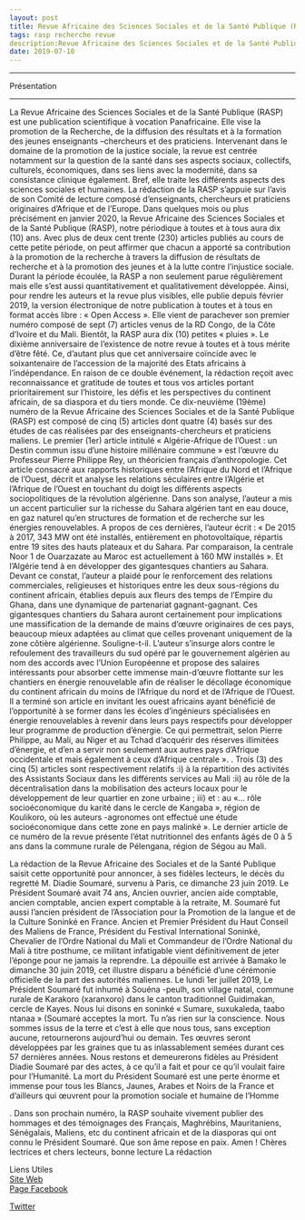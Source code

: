 ```yaml
---
layout: post
title: Revue Africaine des Sciences Sociales et de la Santé Publique (RASP), Vol 19(1)
tags: rasp recherche revue 
description:Revue Africaine des Sciences Sociales et de la Santé Publique (RASP) Volume 19 (1) juillet-décembre 2019 ISSN 1987-071X Présentation 
date: 2019-07-10
---
```


 <hr>
Présentation
 <hr>
 La Revue Africaine des Sciences Sociales et de la Santé Publique (RASP) est une publication scientifique à vocation 
 Panafricaine. Elle vise la promotion de la Recherche, de la diffusion des résultats et à la formation des jeunes 
 enseignants –chercheurs et des praticiens. Intervenant dans le domaine de la promotion de la justice sociale, 
 la revue est centrée notamment sur la question de la santé dans ses aspects sociaux, collectifs, culturels, économiques,
 dans ses liens avec la modernité, dans sa consistance clinique également. Bref, elle traite les différents aspects 
 des sciences sociales et humaines. 
 La rédaction de la RASP s’appuie sur l’avis de son Comité de lecture composé d’enseignants, chercheurs et praticiens originaires d’Afrique et de l’Europe.
Dans quelques mois ou plus précisément en janvier 2020, la Revue Africaine des Sciences Sociales et de la Santé Publique (RASP), 
notre périodique à toutes et à tous aura dix (10) ans. Avec plus de deux cent trente (230) articles publiés au cours de cette 
petite période, on peut affirmer que chacun a apporté sa contribution à la promotion de la recherche à travers la diffusion de
résultats de recherche et à la promotion des jeunes et à la lutte contre l’injustice sociale.
Durant la période écoulée, la RASP a non seulement parue régulièrement mais elle s’est aussi quantitativement et qualitativement développée. Ainsi, pour rendre les auteurs et la revue plus visibles, elle publie depuis février 2019, la version électronique de notre publication à toutes et à tous en format accès libre : « Open Access ». Elle vient de parachever son premier numéro composé de sept (7) articles venus de la RD Congo, de la Côte d’Ivoire et du Mali.
Bientôt, la RASP aura dix (10) petites « pluies ». Le dixième anniversaire de l’existence de notre revue à toutes et à tous mérite d’être fêté. Ce, d’autant plus que cet anniversaire coïncide avec le soixantenaire de l’accession de la majorité des Etats africains à l’indépendance. En raison de ce double événement, la rédaction reçoit avec reconnaissance et gratitude de toutes et tous vos articles portant prioritairement sur l’histoire, les défis et les perspectives du continent africain, de sa diaspora et du tiers monde.
Ce dix-neuvième (19ème) numéro de la Revue Africaine des Sciences Sociales et de la Santé Publique (RASP) est composé de cinq (5) articles dont quatre (4) basés sur des études de cas réalisées par des enseignants-chercheurs et praticiens maliens. Le premier (1er) article intitulé « Algérie-Afrique de l’Ouest : un Destin commun issu d’une histoire millénaire commune » est l’œuvre du Professeur Pierre Philippe Rey, un théoricien français d’anthropologie. Cet article consacré aux rapports historiques entre l’Afrique du Nord et l’Afrique de l’Ouest, décrit et analyse les relations séculaires entre l’Algérie et l’Afrique de l’Ouest en touchant du doigt les différents aspects sociopolitiques de la révolution algérienne. Dans son analyse, l’auteur a mis un accent particulier sur la richesse du Sahara algérien tant en eau douce, en gaz naturel qu’en structures de formation et de recherche sur les énergies renouvelables. A propos de ces dernières, l’auteur écrit : « De 2015 à 2017, 343 MW ont été installés, entièrement en photovoltaïque, répartis entre 19 sites des hauts plateaux et du Sahara. Par comparaison, la centrale Noor 1 de Ouarzazate au Maroc est actuellement à 160 MW installés ». Et l’Algérie tend à en développer des gigantesques chantiers au Sahara.
Devant ce constat, l’auteur a plaidé pour le renforcement des relations commerciales, religieuses et historiques entre les deux sous-régions du continent africain, établies depuis aux fleurs des temps de l’Empire du Ghana, dans une dynamique de partenariat gagnant-gagnant.
Ces gigantesques chantiers du Sahara auront certainement pour implications une massification de la demande de mains d’œuvre originaires de ces pays, beaucoup mieux adaptées au climat que celles provenant uniquement de la zone côtière algérienne. Souligne-t-il. L’auteur s’insurge alors contre le refoulement des travailleurs du sud opéré par le gouvernement algérien au nom des accords avec l’Union Européenne et propose des salaires intéressants pour absorber cette immense main-d’œuvre flottante sur les chantiers en énergie renouvelable afin de réaliser le décollage économique du continent africain du moins de l’Afrique du nord et de l’Afrique de l’Ouest. Il a terminé son article en invitant les ouest africains ayant bénéficié de l’opportunité à se former dans les écoles d’ingénieurs spécialisées en énergie renouvelables à revenir dans leurs pays respectifs pour développer leur programme de production d’énergie.
Ce qui permettrait, selon Pierre Philippe, au Mali, au Niger et au Tchad d’acquérir des réserves illimitées d’énergie, et d’en a servir non seulement aux autres pays d’Afrique occidentale et mais également à ceux d’Afrique centrale ».
. Trois (3) des cinq (5) articles sont respectivement relatifs :i) à la répartition des activités des Assistants Sociaux dans les différents services au Mali :ii) au rôle de la décentralisation dans la mobilisation des acteurs locaux pour le développement de leur quartier en zone urbaine ; iii) et : au «… rôle socioéconomique du karité dans le cercle de Kangaba », région de Koulikoro, où les auteurs -agronomes ont effectué une étude socioéconomique dans cette zone en pays malinké ».
Le dernier article de ce numéro de la revue présente l’état nutritionnel des enfants âgés de 0 à 5 ans dans la commune rurale de Pélengana, région de Ségou au Mali.

La rédaction de la Revue Africaine des Sociales et de la Santé Publique saisit cette opportunité pour annoncer, à ses fidèles lecteurs, le décès du regretté M. Diadie Soumaré, survenu à Paris, ce dimanche 23 juin 2019. Le Président Soumaré avait 74 ans, Ancien ouvrier, ancien aide comptable, ancien comptable, ancien expert comptable à la retraite, M. Soumaré fut aussi l’ancien président de l’Association pour la Promotion de la langue et de la Culture Soninké en France. Ancien et Premier Président du Haut Conseil des Maliens de France, Président du Festival International Soninké, Chevalier de l’Ordre National du Mali et Commandeur de l’Ordre National du Mali à titre posthume, ce militant infatigable vient définitivement de jeter l’éponge pour ne jamais la reprendre. La dépouille est arrivée à Bamako le dimanche 30 juin 2019, cet illustre disparu a bénéficié d’une cérémonie officielle de la part des autorités maliennes. Le lundi 1er juillet 2019, Le Président Soumaré fut inhumé à Souéna -peulh, son village natal, commune rurale de Karakoro (xaranxoro) dans le canton traditionnel Guidimakan, cercle de Kayes. Nous lui disons en soninké « Sumare, suxukaleda, taabo ntanaa » (Soumaré acceptes la mort. Tu n’as rien sur la conscience. Nous sommes issus de la terre et c’est à elle que nous tous, sans exception aucune, retournerons aujourd’hui ou demain. Tes œuvres seront développées par les graines que tu as inlassablement semées durant ces 57 dernières années.
Nous restons et demeurerons fidèles au Président Diadie Soumaré par des actes, à ce qu’il a fait et pour ce qu’il voulait faire pour l’Humanité. La mort du Président Soumaré est une perte énorme et immense pour tous les Blancs, Jaunes, Arabes et Noirs de la France et d’ailleurs qui œuvrent pour la promotion sociale et humaine de l’Homme

.
Dans son prochain numéro, la RASP souhaite vivement publier des hommages et des témoignages des Français, Maghrébins, Mauritaniens, Sénégalais, Maliens, etc du continent africain et de la diasporas qui ont connu le Président Soumaré. Que son âme repose en paix. Amen !
Chères lectrices et chers lecteurs, bonne lecture
La rédaction


 Liens Utiles <br>
 [Site Web](http://ibnrushd.ml/) <br>
 [Page Facebook](https://web.facebook.com/revuerasp/) <br>
 
 [Twitter](http://twitter.com/revuerasp) <br>
 
 
